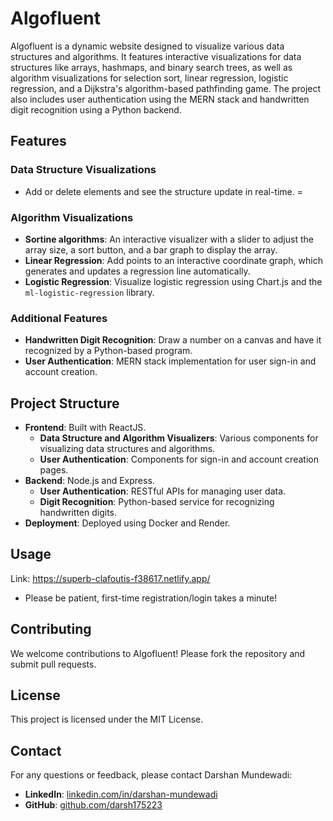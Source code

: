 
# Algofluent

Algofluent is a dynamic website designed to visualize various data structures and algorithms. It features interactive visualizations for data structures like arrays, hashmaps, and binary search trees, as well as algorithm visualizations for selection sort, linear regression, logistic regression, and a Dijkstra's algorithm-based pathfinding game. The project also includes user authentication using the MERN stack and handwritten digit recognition using a Python backend.

## Features

### Data Structure Visualizations
-  Add or delete elements and see the structure update in real-time.
=
### Algorithm Visualizations
- **Sortine algorithms**: An interactive visualizer with a slider to adjust the array size, a sort button, and a bar graph to display the array.
- **Linear Regression**: Add points to an interactive coordinate graph, which generates and updates a regression line automatically.
- **Logistic Regression**: Visualize logistic regression using Chart.js and the `ml-logistic-regression` library.

### Additional Features
- **Handwritten Digit Recognition**: Draw a number on a canvas and have it recognized by a Python-based program.
- **User Authentication**: MERN stack implementation for user sign-in and account creation.

## Project Structure

- **Frontend**: Built with ReactJS.
  - **Data Structure and Algorithm Visualizers**: Various components for visualizing data structures and algorithms.
  - **User Authentication**: Components for sign-in and account creation pages.
- **Backend**: Node.js and Express.
  - **User Authentication**: RESTful APIs for managing user data.
  - **Digit Recognition**: Python-based service for recognizing handwritten digits.
- **Deployment**: Deployed using Docker and Render.



## Usage

Link: https://superb-clafoutis-f38617.netlify.app/
- Please be patient, first-time registration/login takes a minute!

## Contributing

We welcome contributions to Algofluent! Please fork the repository and submit pull requests.

## License

This project is licensed under the MIT License.

## Contact

For any questions or feedback, please contact Darshan Mundewadi:
- **LinkedIn**: [linkedin.com/in/darshan-mundewadi](https://www.linkedin.com/in/darshan-mundewadi)
- **GitHub**: [github.com/darsh175223](https://github.com/darsh175223)
```

